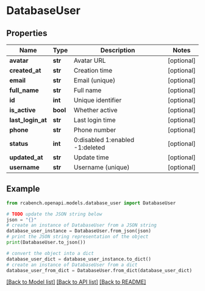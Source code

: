# DatabaseUser


## Properties

Name | Type | Description | Notes
------------ | ------------- | ------------- | -------------
**avatar** | **str** | Avatar URL | [optional] 
**created_at** | **str** | Creation time | [optional] 
**email** | **str** | Email (unique) | [optional] 
**full_name** | **str** | Full name | [optional] 
**id** | **int** | Unique identifier | [optional] 
**is_active** | **bool** | Whether active | [optional] 
**last_login_at** | **str** | Last login time | [optional] 
**phone** | **str** | Phone number | [optional] 
**status** | **int** | 0:disabled 1:enabled -1:deleted | [optional] 
**updated_at** | **str** | Update time | [optional] 
**username** | **str** | Username (unique) | [optional] 

## Example

```python
from rcabench.openapi.models.database_user import DatabaseUser

# TODO update the JSON string below
json = "{}"
# create an instance of DatabaseUser from a JSON string
database_user_instance = DatabaseUser.from_json(json)
# print the JSON string representation of the object
print(DatabaseUser.to_json())

# convert the object into a dict
database_user_dict = database_user_instance.to_dict()
# create an instance of DatabaseUser from a dict
database_user_from_dict = DatabaseUser.from_dict(database_user_dict)
```
[[Back to Model list]](../README.md#documentation-for-models) [[Back to API list]](../README.md#documentation-for-api-endpoints) [[Back to README]](../README.md)


